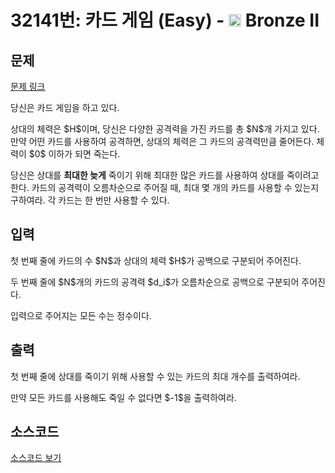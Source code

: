 # 32141번: 카드 게임 (Easy) - <img src="https://static.solved.ac/tier_small/4.svg" style="height:20px" /> Bronze II

<!-- performance -->

<!-- 문제 제출 후 깃허브에 푸시를 했을 때 제출한 코드의 성능이 입력될 공간입니다.-->

<!-- end -->

## 문제

[문제 링크](https://boj.kr/32141)

<p>당신은 카드 게임을 하고 있다.</p>

<p>상대의 체력은 $H$이며, 당신은 다양한 공격력을 가진 카드를 총 $N$개 가지고 있다. 만약 어떤 카드를 사용하여 공격하면, 상대의 체력은 그 카드의 공격력만큼 줄어든다. 체력이 $0$ 이하가 되면 죽는다.</p>

<p>당신은 상대를 <strong>최대한 늦게</strong> 죽이기 위해 최대한 많은 카드를 사용하여 상대를 죽이려고 한다. 카드의 공격력이 오름차순으로 주어질 때, 최대 몇 개의 카드를 사용할 수 있는지 구하여라. 각 카드는 한 번만 사용할 수 있다.</p>

## 입력

<p>첫 번째 줄에 카드의 수 $N$과 상대의 체력 $H$가 공백으로 구분되어 주어진다.</p>

<p>두 번째 줄에 $N$개의 카드의 공격력 $d_i$가 오름차순으로 공백으로 구분되어 주어진다.</p>

<p>입력으로 주어지는 모든 수는 정수이다.</p>

## 출력

<p>첫 번째 줄에 상대를 죽이기 위해 사용할 수 있는 카드의 최대 개수를 출력하여라.</p>

<p>만약 모든 카드를 사용해도 죽일 수 없다면 $-1$을 출력하여라.</p>

## 소스코드

[소스코드 보기](카드%20게임%20(Easy).py)
